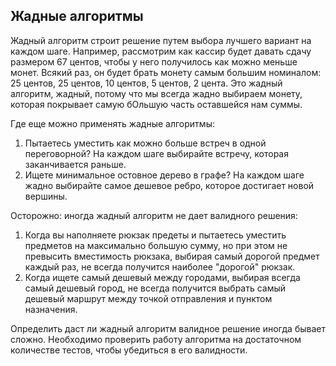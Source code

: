 <h2>Жадные алгоритмы</h2>

Жадный алгоритм строит решение путем выбора лучшего вариант на каждом шаге.
Например, рассмотрим как кассир будет давать сдачу размером 67 центов, чтобы у него получилось как можно меньше монет.
Всякий раз, он будет брать монету самым большим номиналом: 25 центов, 25 центов, 10 центов, 5 центов, 2 цента.
Это жадный алгоритм, жадный, потому что мы всегда жадно выбираем монету, которая покрывает самую бОльшую часть 
оставшейся нам суммы.

Где еще можно применять жадные алгоритмы:
1. Пытаетесь уместить как можно больше встреч в одной переговорной? На каждом шаге выбирайте встречу, которая заканчивается раньше.
2. Ищете минимальное остовное дерево в графе? На каждом шаге жадно выбирайте самое дешевое ребро, которое достигает новой вершины.

Осторожно: иногда жадный алгоритм не дает валидного решения:
1. Когда вы наполняете рюкзак предеты и пытаетесь уместить предметов на максимально большую сумму, но при этом не превысить
вместимость рюкзака, выбирая самый дорогой предмет каждый раз, не всегда получится наиболее "дорогой" рюкзак.
2. Когда ищете самый дешевый между городами, выбирая всегда самый дешевый город, не всегда получится выбрать самый дешевый маршрут
между точкой отправления и пунктом назначения.

Определить даст ли жадный алгоритм валидное решение иногда бывает сложно. Необходимо проверить работу алгоритма на достаточном
количестве тестов, чтобы убедиться в его валидности.

